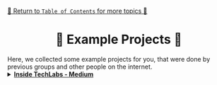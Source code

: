 [🔗 Return to `Table of Contents` for more topics 🔗](https://github.com/HendrikLinn/TechLabs_Projects/blob/main/README.md)

<h1 align="center"> 📂 Example Projects 📂 </h1>
Here, we collected some example projects for you, that were done by previous groups and other people on the internet.

<details>
<summary>
  <a id="medium-techlabs"></a>
  <b><a href="https://medium.com/@inside-techlabs">Inside TechLabs - Medium</a></b>
</summary>

This website contains several projects done by previous groups at TechLabs. Feel free to use them as an inspiration for your project idea!

> __Medium__
>
> Medium is a wonderful platform to learn Data Science and programming in general. It lives from its community, which posts articles and shares its own experiences. In your project, you will probably come across one or two articles!

</details>
